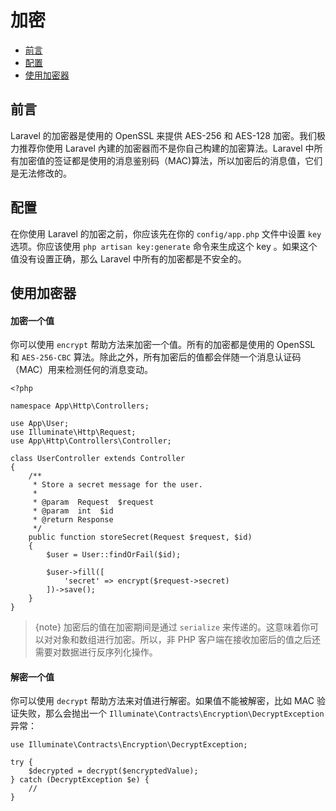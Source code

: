 # 加密

- [前言](#introduction)
- [配置](#configuration)
- [使用加密器](#using-the-encrypter)

<a name="introduction"></a>
## 前言

Laravel 的加密器是使用的 OpenSSL 来提供 AES-256 和 AES-128 加密。我们极力推荐你使用 Laravel 內建的加密器而不是你自己构建的加密算法。Laravel 中所有加密值的签证都是使用的消息鉴别码（MAC)算法，所以加密后的消息值，它们是无法修改的。

<a name="configuration"></a>
## 配置

在你使用 Laravel 的加密之前，你应该先在你的 `config/app.php` 文件中设置 `key` 选项。你应该使用 `php artisan key:generate` 命令来生成这个 key 。如果这个值没有设置正确，那么 Laravel 中所有的加密都是不安全的。

<a name="using-the-encrypter"></a>
## 使用加密器

#### 加密一个值

你可以使用 `encrypt` 帮助方法来加密一个值。所有的加密都是使用的 OpenSSL 和 `AES-256-CBC` 算法。除此之外，所有加密后的值都会伴随一个消息认证码（MAC）用来检测任何的消息变动。

    <?php

    namespace App\Http\Controllers;

    use App\User;
    use Illuminate\Http\Request;
    use App\Http\Controllers\Controller;

    class UserController extends Controller
    {
        /**
         * Store a secret message for the user.
         *
         * @param  Request  $request
         * @param  int  $id
         * @return Response
         */
        public function storeSecret(Request $request, $id)
        {
            $user = User::findOrFail($id);

            $user->fill([
                'secret' => encrypt($request->secret)
            ])->save();
        }
    }

> {note} 加密后的值在加密期间是通过 `serialize` 来传递的。这意味着你可以对对象和数组进行加密。所以，非 PHP 客户端在接收加密后的值之后还需要对数据进行反序列化操作。

#### 解密一个值

你可以使用 `decrypt` 帮助方法来对值进行解密。如果值不能被解密，比如 MAC 验证失败，那么会抛出一个 `Illuminate\Contracts\Encryption\DecryptException` 异常：

    use Illuminate\Contracts\Encryption\DecryptException;

    try {
        $decrypted = decrypt($encryptedValue);
    } catch (DecryptException $e) {
        //
    }

